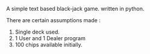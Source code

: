 A simple text based black-jack game. written in python.

There are certain assumptions made :

1. Single deck used.
2. 1 User and 1 Dealer program
3. 100 chips available initially.

